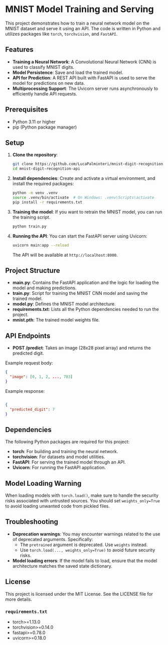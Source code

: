 # MNIST Model Training and Serving

This project demonstrates how to train a neural network model on the MNIST dataset and serve it using an API. The code is written in Python and utilizes packages like `torch`, `torchvision`, and `FastAPI`.

## Features

- **Training a Neural Network**: A Convolutional Neural Network (CNN) is used to classify MNIST digits.
- **Model Persistence**: Save and load the trained model.
- **API for Prediction**: A REST API built with FastAPI is used to serve the model for predictions on new data.
- **Multiprocessing Support**: The Uvicorn server runs asynchronously to efficiently handle API requests.

## Prerequisites

- Python 3.11 or higher
- pip (Python package manager)

## Setup

1. **Clone the repository**:

    ```bash
    git clone https://github.com/LucaPalminteri/mnist-digit-recognition-api
    cd mnist-digit-recognition-api
    ```

2. **Install dependencies**:
    Create and activate a virtual environment, and install the required packages:

    ```bash
    python -m venv .venv
    source .venv/bin/activate  # On Windows: .venv\Scripts\activate
    pip install -r requirements.txt
    ```

3. **Training the model**:
    If you want to retrain the MNIST model, you can run the training script.

    ```bash
    python train.py
    ```

4. **Running the API**:
    You can start the FastAPI server using Uvicorn:

    ```bash
    uvicorn main:app --reload
    ```

    The API will be available at `http://localhost:8000`.

## Project Structure

- **main.py**: Contains the FastAPI application and the logic for loading the model and making predictions.
- **train.py**: Script for training the MNIST CNN model and saving the trained model.
- **model.py**: Defines the MNIST model architecture.
- **requirements.txt**: Lists all the Python dependencies needed to run the project.
- **mnist.pth**: The trained model weights file.

## API Endpoints

- **POST /predict**: Takes an image (28x28 pixel array) and returns the predicted digit.

Example request body:

```json
{
  "image": [0, 1, 2, ..., 783]
}
```

Example response:

```json

{   
  "predicted_digit": 7 
}
```

## Dependencies

The following Python packages are required for this project:

- **torch**: For building and training the neural network.
- **torchvision**: For datasets and model utilities.
- **FastAPI**: For serving the trained model through an API.
- **Uvicorn**: For running the FastAPI application.

## Model Loading Warning

When loading models with `torch.load()`, make sure to handle the security risks associated with untrusted sources. You should set `weights_only=True` to avoid loading unwanted code from pickled files.

## Troubleshooting

- **Deprecation warnings**: You may encounter warnings related to the use of deprecated arguments. Specifically:
  - The `pretrained` argument is deprecated. Use `weights` instead.
  - Use `torch.load(..., weights_only=True)` to avoid future security risks.
- **Model loading errors**: If the model fails to load, ensure that the model architecture matches the saved state dictionary.

## License

This project is licensed under the MIT License. See the LICENSE file for more details.

### `requirements.txt`

- torch>=1.13.0
- torchvision>=0.14.0
- fastapi>=0.78.0
- uvicorn>=0.18.0
